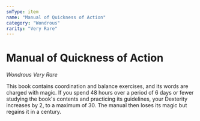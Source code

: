 ```yaml
---
smType: item
name: "Manual of Quickness of Action"
category: "Wondrous"
rarity: "Very Rare"
---
```


# Manual of Quickness of Action
*Wondrous Very Rare*

This book contains coordination and balance exercises, and its words are charged with magic. If you spend 48 hours over a period of 6 days or fewer studying the book's contents and practicing its guidelines, your Dexterity increases by 2, to a maximum of 30. The manual then loses its magic but regains it in a century.
